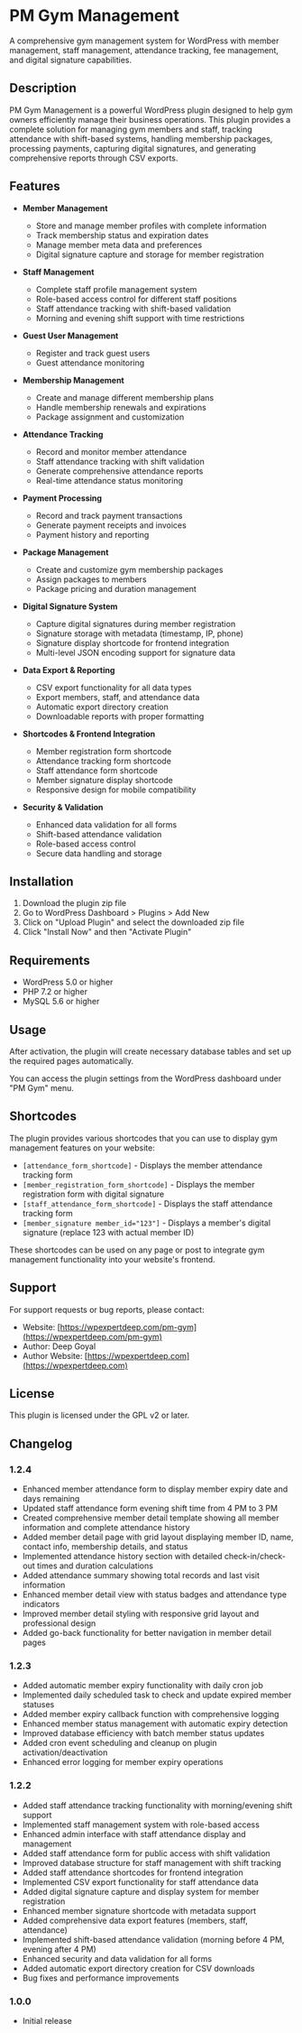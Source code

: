 # PM Gym Management

A comprehensive gym management system for WordPress with member management, staff management, attendance tracking, fee management, and digital signature capabilities.

## Description

PM Gym Management is a powerful WordPress plugin designed to help gym owners efficiently manage their business operations. This plugin provides a complete solution for managing gym members and staff, tracking attendance with shift-based systems, handling membership packages, processing payments, capturing digital signatures, and generating comprehensive reports through CSV exports.

## Features

- **Member Management**

  - Store and manage member profiles with complete information
  - Track membership status and expiration dates
  - Manage member meta data and preferences
  - Digital signature capture and storage for member registration

- **Staff Management**

  - Complete staff profile management system
  - Role-based access control for different staff positions
  - Staff attendance tracking with shift-based validation
  - Morning and evening shift support with time restrictions

- **Guest User Management**

  - Register and track guest users
  - Guest attendance monitoring

- **Membership Management**

  - Create and manage different membership plans
  - Handle membership renewals and expirations
  - Package assignment and customization

- **Attendance Tracking**

  - Record and monitor member attendance
  - Staff attendance tracking with shift validation
  - Generate comprehensive attendance reports
  - Real-time attendance status monitoring

- **Payment Processing**

  - Record and track payment transactions
  - Generate payment receipts and invoices
  - Payment history and reporting

- **Package Management**

  - Create and customize gym membership packages
  - Assign packages to members
  - Package pricing and duration management

- **Digital Signature System**

  - Capture digital signatures during member registration
  - Signature storage with metadata (timestamp, IP, phone)
  - Signature display shortcode for frontend integration
  - Multi-level JSON encoding support for signature data

- **Data Export & Reporting**

  - CSV export functionality for all data types
  - Export members, staff, and attendance data
  - Automatic export directory creation
  - Downloadable reports with proper formatting

- **Shortcodes & Frontend Integration**

  - Member registration form shortcode
  - Attendance tracking form shortcode
  - Staff attendance form shortcode
  - Member signature display shortcode
  - Responsive design for mobile compatibility

- **Security & Validation**
  - Enhanced data validation for all forms
  - Shift-based attendance validation
  - Role-based access control
  - Secure data handling and storage

## Installation

1. Download the plugin zip file
2. Go to WordPress Dashboard > Plugins > Add New
3. Click on "Upload Plugin" and select the downloaded zip file
4. Click "Install Now" and then "Activate Plugin"

## Requirements

- WordPress 5.0 or higher
- PHP 7.2 or higher
- MySQL 5.6 or higher

## Usage

After activation, the plugin will create necessary database tables and set up the required pages automatically.

You can access the plugin settings from the WordPress dashboard under "PM Gym" menu.

## Shortcodes

The plugin provides various shortcodes that you can use to display gym management features on your website:

- `[attendance_form_shortcode]` - Displays the member attendance tracking form
- `[member_registration_form_shortcode]` - Displays the member registration form with digital signature
- `[staff_attendance_form_shortcode]` - Displays the staff attendance tracking form
- `[member_signature member_id="123"]` - Displays a member's digital signature (replace 123 with actual member ID)

These shortcodes can be used on any page or post to integrate gym management functionality into your website's frontend.

## Support

For support requests or bug reports, please contact:

- Website: [https://wpexpertdeep.com/pm-gym](https://wpexpertdeep.com/pm-gym)
- Author: Deep Goyal
- Author Website: [https://wpexpertdeep.com](https://wpexpertdeep.com)

## License

This plugin is licensed under the GPL v2 or later.

## Changelog

### 1.2.4

- Enhanced member attendance form to display member expiry date and days remaining
- Updated staff attendance form evening shift time from 4 PM to 3 PM
- Created comprehensive member detail template showing all member information and complete attendance history
- Added member detail page with grid layout displaying member ID, name, contact info, membership details, and status
- Implemented attendance history section with detailed check-in/check-out times and duration calculations
- Added attendance summary showing total records and last visit information
- Enhanced member detail view with status badges and attendance type indicators
- Improved member detail styling with responsive grid layout and professional design
- Added go-back functionality for better navigation in member detail pages

### 1.2.3

- Added automatic member expiry functionality with daily cron job
- Implemented daily scheduled task to check and update expired member statuses
- Added member expiry callback function with comprehensive logging
- Enhanced member status management with automatic expiry detection
- Improved database efficiency with batch member status updates
- Added cron event scheduling and cleanup on plugin activation/deactivation
- Enhanced error logging for member expiry operations

### 1.2.2

- Added staff attendance tracking functionality with morning/evening shift support
- Implemented staff management system with role-based access
- Enhanced admin interface with staff attendance display and management
- Added staff attendance form for public access with shift validation
- Improved database structure for staff management with shift tracking
- Added staff attendance shortcodes for frontend integration
- Implemented CSV export functionality for staff attendance data
- Added digital signature capture and display system for member registration
- Enhanced member signature shortcode with metadata support
- Added comprehensive data export features (members, staff, attendance)
- Implemented shift-based attendance validation (morning before 4 PM, evening after 4 PM)
- Enhanced security and data validation for all forms
- Added automatic export directory creation for CSV downloads
- Bug fixes and performance improvements

### 1.0.0

- Initial release
